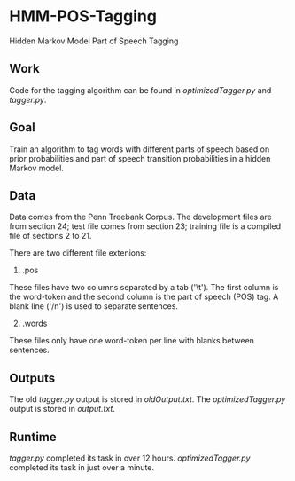 # HMM-POS-Tagging
Hidden Markov Model Part of Speech Tagging

## Work
Code for the tagging algorithm can be found in *optimizedTagger.py* and *tagger.py*.

## Goal 
Train an algorithm to tag words with different parts of speech based on prior probabilities and part of speech transition probabilities in a hidden Markov model.

## Data
Data comes from the Penn Treebank Corpus. The development files are from section 24; test file comes from section 23; training file is a compiled file of sections 2 to 21.

There are two different file extenions:

1) .pos

These files have two columns separated by a tab ('\t'). The first column is the word-token and the second column is the part of speech (POS) tag. A blank line ('/n') is used to separate sentences.

2) .words

These files only have one word-token per line with blanks between sentences.

## Outputs
The old *tagger.py* output is stored in *oldOutput.txt*.
The *optimizedTagger.py* output is stored in *output.txt*.

## Runtime
*tagger.py* completed its task in over 12 hours.
*optimizedTagger.py* completed its task in just over a minute.

